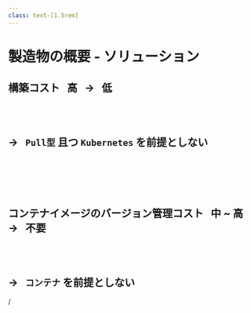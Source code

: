 ```yaml
---
class: text-[1.5rem]
---
```


# 製造物の概要 - ソリューション

<div class="grid divide-y divide-gray-700 mt-18">
<div>

## 構築コスト &nbsp; <span class="text-red-500">高</span> &nbsp; → &nbsp; <span class="text-green-500">低</span>

<br />
<br />

## → &nbsp; `Pull型` 且つ `Kubernetes` を前提としない

<br />
<br />
</div>
<div>

<br />

<br />

## コンテナイメージのバージョン管理コスト &nbsp; <span class="text-yellow-500 font-bold">中</span> ~ <span class="text-red-500">高</span> &nbsp; → &nbsp; <span class="text-green-500">不要</span>

<br />
<br />

## → &nbsp; `コンテナ` を前提としない
</div>
</div>

<div
  class="absolute bottom-[1rem] right-[1rem] text-[1rem]"
>
  <SlideCurrentNo /> / <SlidesTotal />
</div>
